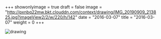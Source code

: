 +++
showonlyimage = true 
draft = false 
image = "http://pxnbq22mw.bkt.clouddn.com/context/drawing/IMG_20190909_213825.jpg?imageView2/2/w/220/h/142" 
date = "2016-03-07" 
title = "2016-03-07" 
weight = 0 
+++ 

![drawing](http://pxnbq22mw.bkt.clouddn.com/context/drawing/IMG_20190909_213825.jpg)  
